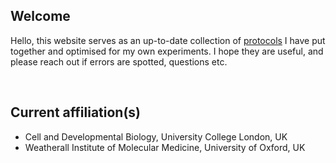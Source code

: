 ## Welcome

Hello, this website serves as an up-to-date collection of [protocols](https://vchongmorrison.github.io/protocols) I have put together and optimised for my own experiments. I hope they are useful, and please reach out if errors are spotted, questions etc.

<br>

## Current affiliation(s)

- Cell and Developmental Biology, University College London, UK
- Weatherall Institute of Molecular Medicine, University of Oxford, UK

